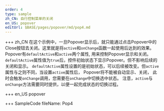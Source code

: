 ```yaml
--- 
order: 4
type: sample
zh_CN: 自行控制菜单的关闭
en_US: popover
editUrl: $BASE/pages/popover/md/pop4.md
---
```


+++ zh_CN
在这个示例中，一旦Popover显示后，就只能通过点击Popover中的Close按钮去关闭。这里就是将<Code>active</Code>和<Code>onChange</Code>函数一起使用后达到的效果。
   Popover有<Code>defaultActive</Code>和<Code>active</Code>两个属性, 用来控制Popover显示和关闭。
<Code>defaultActive</Code>属性值为<Code>true</Code>后，控件初始状态下显示Popover。但不影响后续的关闭和显示。
<Code>defaultActive</Code>属性设置的是初始状态，可以后续被改变。但<Code>active</Code>属性与之则不同，当设置<Code>active</Code>属性后，
Popover将不能被自动显示、关闭， 此时会触发<Code>onChange</Code>调用，您需要在<Code>onChange</Code>中切换选中状态。
注意，<Code>active</Code>与<Code>onChange</Code>方法需要同时提供，以便一起完成状态的切换过程。
   
   
   
+++ en_US
popover

+++ SampleCode
fileName: Pop4
